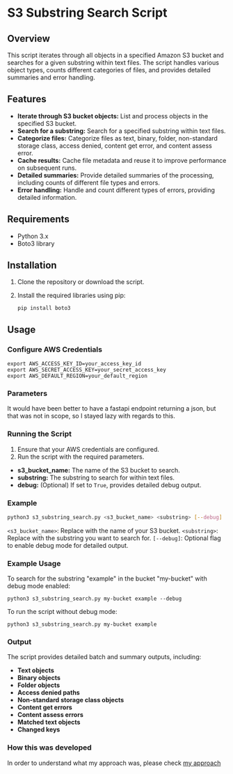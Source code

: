 # S3 Substring Search Script

## Overview

This script iterates through all objects in a specified Amazon S3 bucket and searches for a given substring within text files. The script handles various object types, counts different categories of files, and provides detailed summaries and error handling.

## Features

- **Iterate through S3 bucket objects:** List and process objects in the specified S3 bucket.
- **Search for a substring:** Search for a specified substring within text files.
- **Categorize files:** Categorize files as text, binary, folder, non-standard storage class, access denied, content get error, and content assess error.
- **Cache results:** Cache file metadata and reuse it to improve performance on subsequent runs.
- **Detailed summaries:** Provide detailed summaries of the processing, including counts of different file types and errors.
- **Error handling:** Handle and count different types of errors, providing detailed information.

## Requirements

- Python 3.x
- Boto3 library

## Installation

1. Clone the repository or download the script.
2. Install the required libraries using pip:

    `pip install boto3`

## Usage

### Configure AWS Credentials

```
export AWS_ACCESS_KEY_ID=your_access_key_id
export AWS_SECRET_ACCESS_KEY=your_secret_access_key
export AWS_DEFAULT_REGION=your_default_region
```

### Parameters

It would have been better to have a fastapi endpoint returning a json, but that was not in scope, so I stayed lazy with regards to this.

### Running the Script

1. Ensure that your AWS credentials are configured.
2. Run the script with the required parameters.

- **s3_bucket_name:** The name of the S3 bucket to search.
- **substring:** The substring to search for within text files.
- **debug:** (Optional) If set to `True`, provides detailed debug output.

### Example

```bash
python3 s3_substring_search.py <s3_bucket_name> <substring> [--debug]
```

`<s3_bucket_name>`: Replace with the name of your S3 bucket.
`<substring>`: Replace with the substring you want to search for.
`[--debug]`: Optional flag to enable debug mode for detailed output.

### Example Usage

To search for the substring "example" in the bucket "my-bucket" with debug mode enabled:

```
python3 s3_substring_search.py my-bucket example --debug
```

To run the script without debug mode:

```
python3 s3_substring_search.py my-bucket example
```

### Output

The script provides detailed batch and summary outputs, including:

- **Text objects**
- **Binary objects**
- **Folder objects**
- **Access denied paths**
- **Non-standard storage class objects**
- **Content get errors**
- **Content assess errors**
- **Matched text objects**
- **Changed keys**

### How this was developed
In order to understand what my approach was, please check [my approach](https://github.com/DarkZatarra/limehome_s3_challenge/blob/main/DanielsApproach.MD)
